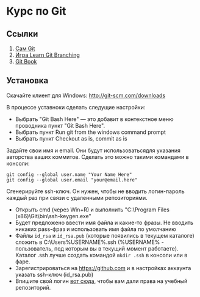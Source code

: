 Курс по Git
====


Ссылки
---

1. [Сам Git](http://git-scm.com/)
2. [Игра Learn Git Branching](http://pcottle.github.io/learnGitBranching/)
3. [Git Book](http://git-scm.com/book)


Установка
---

Скачайте клиент для Windows: http://git-scm.com/downloads

В процессе уставноки сделать следущие настройки:
  * Выбрать "Git Bash Here" — это добавит в контекстное меню проводника пункт "Git Bash Here".
  * Выбрать пункт Run git from the windows command prompt
  * Выбрать пункт Checkout as is, commit as is

Задайте свои имя и email. Они будут использоватьсядля указания авторства ваших коммитов.
Сделать это можно такими командами в консоли:
```
git config --global user.name "Your Name Here"
git config --global user.email "your@email.here"
```

Сгенерируйте ssh-ключ. Он нужен, чтобы не вводить логин-пароль каждый раз при связи с удаленными репозиториями.
  * Открыть cmd (через Win+R) и выполнить "C:\Program Files (x86)\Git\bin\ssh-keygen.exe"
  * Будет предложено ввести имя файла и какие-то фразы. 
        Не вводить никаких pass-фраз и использовать имя файла по умолчанию
  * Файлы `id_rsa` и `id_rsa.pub` (которые появились в текущем каталоге) сложить в C:\Users\%USERNAME%\.ssh 
(%USERNAME% - пользователь, под которым вы в текущий момент работаете). 
Каталог .ssh лучше создать командой `mkdir .ssh` в консоли или в фаре.
  * Зарегистрироваться на https://github.com и в настройках аккаунта указать ssh-ключ (id_rsa.pub)
  * Впишите свой логин [вот сюда](https://docs.google.com/document/d/1r_akytZr8_93-KzrTa7idS4SQT6RUFuDK8sMx0557y8/edit?usp=sharing), 
чтобы вам дали права на учебный репозиторий.


